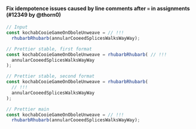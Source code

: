 #### Fix idempotence issues caused by line comments after `=` in assignments (#12349 by @thorn0)

<!-- prettier-ignore -->
```jsx
// Input
const kochabCooieGameOnOboleUnweave = // !!!
  rhubarbRhubarb(annularCooeedSplicesWalksWayWay);

// Prettier stable, first format
const kochabCooieGameOnOboleUnweave = rhubarbRhubarb( // !!!
  annularCooeedSplicesWalksWayWay
);

// Prettier stable, second format
const kochabCooieGameOnOboleUnweave = rhubarbRhubarb(
  // !!!
  annularCooeedSplicesWalksWayWay
);

// Prettier main
const kochabCooieGameOnOboleUnweave = // !!!
  rhubarbRhubarb(annularCooeedSplicesWalksWayWay);
```
